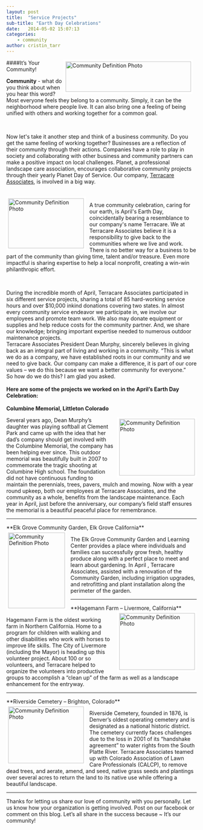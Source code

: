 ```yaml
---
layout: post
title:  "Service Projects"
sub-title: "Earth Day Celebrations"
date:   2014-05-02 15:07:13
categories: 
    - community
author: cristin_tarr
---
```

<img src="{{ site.baseurl }}/images/blog/community_definition.JPG" alt="Community Definition Photo" width="332px" height="80px" style="float:right; border: 5px solid white; margin-right: 10px;">

####It’s Your Community!


**Community** - what do you think about when you hear this word? Most everyone feels they belong to a community. Simply, it can be the neighborhood where people live. It can also bring one a feeling of being unified with others and working together for a common goal. 

<br>

Now let's take it another step and think of a business community. Do you get the same feeling of working together? Businesses are a reflection of their community through their actions. Companies have a role to play in society and collaborating with other business and community partners can make a positive impact on local challenges. Planet, a professional landscape care association, encourages collaborative community projects through their yearly Planet Day of Service. Our company, [Terracare Associates](http://terracareassociates.com/ "Terracare Associates"), is involved in a big way.

<br>

<img src="{{ site.baseurl }}/images/blog/hands_planting.jpg" alt="Community Definition Photo" width="200px" height="132px" style="float:left; border: 5px solid white; margin-right: 10px;">

A true community celebration, caring for our earth, is April's Earth Day, coincidentally bearing a resemblance to our company's name Terracare. We at Terracare Associates believe it is a responsibility to give back to the communities where we live and work. There is no better way for a business to be part of the community than giving time, talent and/or treasure. Even more impactful is sharing expertise to help a local nonprofit, creating a win-win philanthropic effort.

<br>

During the incredible month of April, Terracare Associates participated in six different service projects, sharing a total of 85 hard-working service hours and over $10,000 inkind donations covering two states. In almost every community service endeavor we participate in, we involve our employees and promote team work. We also may donate equipment or supplies and help reduce costs for the community partner. And, we share our knowledge; bringing important expertise needed to numerous outdoor maintenance projects.
<br>
Terracare Associates President Dean Murphy, sincerely believes in giving back as an integral part of living and working in a community. “This is what we do as a company, we have established roots in our community and we need to give back. Our company can make a difference, it is part of our core values – we do this because we want a better community for everyone.”
<br>
So how do we do this? I am glad you asked. 
<br><br>
**Here are some of the projects we worked on in the April’s Earth Day Celebration:**
<br>
<br>
**Columbine Memorial, Littleton Colorado**

<img src="{{ site.baseurl }}/images/blog/Columbine_Memorial-2.JPG" alt="Community Definition Photo" width="200px" height="150px" style="float:right; border: 5px solid white; margin-left: 10px;">

Several years ago, Dean Murphy’s daughter was playing softball at Clement Park and came up with the idea that her dad’s company should get involved with the Columbine Memorial, the company has been helping ever since. This outdoor memorial was beautifully built in 2007 to commemorate the tragic shooting at Columbine High school. The foundation did not have continuous funding to maintain the perennials, trees, pavers, mulch and mowing. Now with a year round upkeep, both our employees at Terracare Associates, and the community as a whole, benefits from the landscape maintenance. Each year in April, just before the anniversary, our company’s field staff ensures the memorial is a beautiful peaceful place for remembrance.
<hr>
**Elk Grove Community Garden, Elk Grove California**

<img src="{{ site.baseurl }}/images/blog/Elk_Grove-2_workers.jpeg" alt="Community Definition Photo" width="150px" height="200px" style="float:left; border: 5px solid white; margin-right: 10px;">

The Elk Grove Community Garden and Learning Center provides a place where individuals and families can successfully grow fresh, healthy produce along with a perfect place to meet and learn about gardening. In April , Terracare Associates, assisted with a renovation of the Community Garden, including irrigation upgrades, and retrofitting and plant installation along the perimeter of the garden.

<hr>
**Hagemann Farm – Livermore, California**

<img src="{{ site.baseurl }}/images/blog/Farm.jpg" alt="Community Definition Photo" width="200px" height="150px" style="float:right; border: 5px solid white; margin-left: 10px;">

Hagemann Farm is the oldest working farm in Northern California. Home to a program for children with walking and other disabilities who work with horses to improve life skills. The City of Livermore (including the Mayor) is heading up this volunteer project. About 100 or so volunteers, and Terracare helped to organize the volunteers into productive groups to accomplish a “clean up” of the farm as well as a landscape enhancement for the entryway.
<hr>
**Riverside Cemetery – Brighton, Colorado**

<img src="{{ site.baseurl }}/images/blog/Riverside_Truck.JPG" alt="Community Definition Photo" width="200px" height="150px" style="float:left; border: 5px solid white; margin-right: 10px;">

Riverside Cemetery, founded in 1876, is Denver’s oldest operating cemetery and is designated as a national historic district. The cemetery currently faces challenges due to the loss in 2001 of its “handshake agreement” to water rights from the South Platte River. Terracare Associates teamed up with Colorado Association of Lawn Care Professionals (CALCP), to remove dead trees, and aerate, amend, and seed, native grass seeds and plantings over several acres to return the land to its native use while offering a beautiful landscape.

<hr class="blog">
Thanks for letting us share our love of community with you personally. Let us know how your organization is getting involved.  Post on our facebook or comment on this blog.   Let’s all share in the success because ~ It’s our community!

[jekyll-gh]: https://github.com/mojombo/jekyll
[jekyll]:    http://jekyllrb.com
